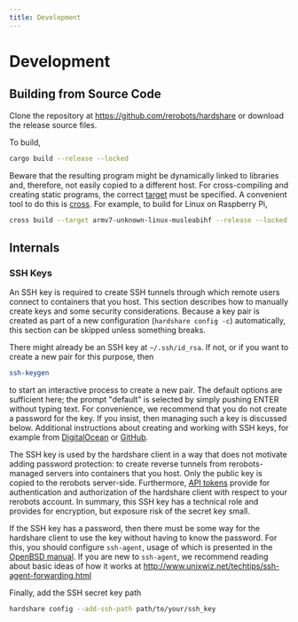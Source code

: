 ```yaml
---
title: Development
---
```


# Development

## Building from Source Code

Clone the repository at <https://github.com/rerobots/hardshare> or download the
release source files.

To build,

```bash
cargo build --release --locked
```

Beware that the resulting program might be dynamically linked to libraries and,
therefore, not easily copied to a different host. For cross-compiling and
creating static programs, the correct
[target](https://doc.rust-lang.org/stable/rustc/platform-support.html)
must be specified.
A convenient tool to do this is [cross](https://github.com/cross-rs/cross).
For example, to build for Linux on Raspberry Pi,

```bash
cross build --target armv7-unknown-linux-musleabihf --release --locked
```


## Internals

### SSH Keys

An SSH key is required to create SSH tunnels through which remote users connect
to containers that you host. This section describes how to manually create keys
and some security considerations. Because a key pair is created as part of a new
configuration (`hardshare config -c`) automatically, this section can be
skipped unless something breaks.

There might already be an SSH key at `~/.ssh/id_rsa`. If not, or if you want to
create a new pair for this purpose, then

```bash
ssh-keygen
```

to start an interactive process to create a new pair. The default options are
sufficient here; the prompt "default" is selected by simply pushing ENTER
without typing text. For convenience, we recommend that you do not create a
password for the key. If you insist, then managing such a key is discussed
below. Additional instructions about creating and working with SSH keys, for
example from [DigitalOcean](https://www.digitalocean.com/community/tutorials/how-to-set-up-ssh-keys--2)
or [GitHub](https://help.github.com/en/github/authenticating-to-github/connecting-to-github-with-ssh).

The SSH key is used by the hardshare client in a way that does not motivate
adding password protection: to create reverse tunnels from rerobots-managed
servers into containers that you host. Only the public key is copied to the
rerobots server-side. Furthermore, [API tokens](/install#api-tokens) provide
for authentication and authorization of the hardshare client with respect to
your rerobots account. In summary, this SSH key has a technical role and
provides for encryption, but exposure risk of the secret key small.

If the SSH key has a password, then there must be some way for the hardshare
client to use the key without having to know the password. For this, you should
configure `ssh-agent`, usage of which is presented in the [OpenBSD manual](
http://man.openbsd.org/OpenBSD-current/man1/ssh-agent.1).
If you are new to `ssh-agent`, we recommend reading about basic ideas of how
it works at <http://www.unixwiz.net/techtips/ssh-agent-forwarding.html>

Finally, add the SSH secret key path

```bash
hardshare config --add-ssh-path path/to/your/ssh_key
```
